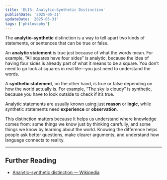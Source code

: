 ```yaml
---
title: 'ELI5: Analytic–Synthetic Distinction'
publishDate: '2025-05-31'
updateDate: '2025-05-31'
tags: ['philosophy']
---
```


The **analytic–synthetic** distinction is a way to tell apart two kinds of statements, or sentences that can be true or false.

An **analytic statement** is true just because of what the words mean. For example, “All squares have four sides” is analytic, because the idea of having four sides is already part of what it means to be a square. You don’t need to go look at squares in real life—you just need to understand the words.

A **synthetic statement**, on the other hand, is true or false depending on how the world actually is. For example, “The sky is cloudy” is synthetic, because you have to look outside to check if it’s true.

Analytic statements are usually known using just **reason** or **logic**, while synthetic statements need **experience** or **observation**.

This distinction matters because it helps us understand where knowledge comes from: some things we know just by thinking carefully, and some things we know by learning about the world. Knowing the difference helps people ask better questions, make clearer arguments, and understand how language connects to reality.

---

## Further Reading

- [Analytic–synthetic distinction — Wikipedia](https://en.wikipedia.org/wiki/Analytic%E2%80%93synthetic_distinction)
